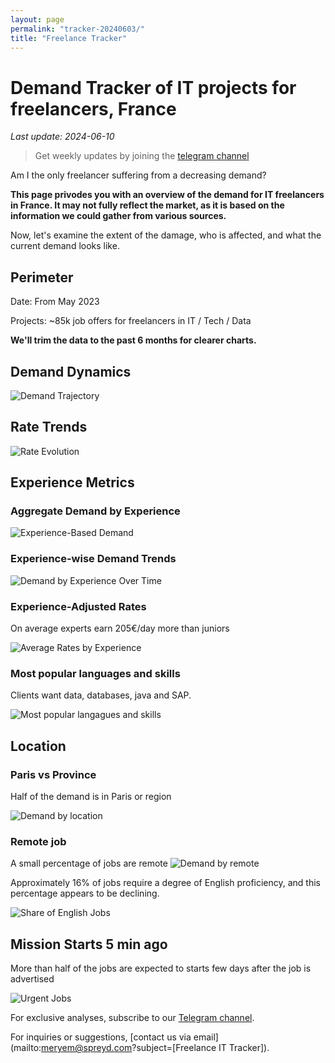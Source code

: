 ```yaml
---
layout: page
permalink: "tracker-20240603/"
title: "Freelance Tracker"
---
```

# Demand Tracker of IT projects for freelancers, France

*Last update: 2024-06-10*

> Get weekly updates by joining the [telegram channel](https://t.me/+3y9PJaF335UxYTg0)

Am I the only freelancer suffering from a decreasing demand?

**This page privodes you with an overview of the demand for IT freelancers in France. It may not fully reflect the market, as it is based on the information we could gather from various sources.**

Now, let's examine the extent of the damage, who is affected, and what the current demand looks like.

## Perimeter

Date: From May 2023

Projects: ~85k job offers for freelancers in IT / Tech / Data

**We'll trim the data to the past 6 months for clearer charts.**

## Demand Dynamics

![Demand Trajectory](figs/20240603_missions_by_week.png)

## Rate Trends

![Rate Evolution](figs/20240603_missions_by_week_rate.png)

## Experience Metrics

### Aggregate Demand by Experience

![Experience-Based Demand](figs/20240603_exp_lvl.png)

### Experience-wise Demand Trends

![Demand by Experience Over Time](figs/20240603_missions_by_week_exp.png)

### Experience-Adjusted Rates

On average experts earn 205€/day more than juniors

![Average Rates by Experience](figs/20240603_exp_lvl_rate.png)

### Most popular languages and skills

Clients want data, databases, java and SAP.

![Most popular langagues and skills](figs/20240603_missions_by_skill.png)

## Location

### Paris vs Province

Half of the demand is in Paris or region

![Demand by location](figs/20240603_missions_by_location.png)

### Remote job

A small percentage of jobs are remote
![Demand by remote](figs/20240603_missions_by_remote.png)

Approximately 16% of jobs require a degree of English proficiency, and this percentage appears to be declining.

![Share of English Jobs](figs/20240603_missions_anglais.png)

## Mission Starts 5 min ago

More than half of the jobs are expected to starts few days after the job is advertised

![Urgent Jobs](figs/20240603_missions_by_urgent.png)

For exclusive analyses, subscribe to our [Telegram channel](https://t.me/+3y9PJaF335UxYTg0).

For inquiries or suggestions, [contact us via email](mailto:meryem@spreyd.com?subject=[Freelance IT Tracker]).
